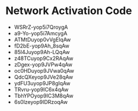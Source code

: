 # Network Activation Code
* WSRrZ-yop5i7QroygA
* a9-Yo-yop5i7AmcygA
* ATMtDuyop0vVgEIqAw
* fD2bE-yop9Ah_8sqAw
* 85l4Juyop9Ah-LQqAw
* z48TCuyop9Cx2RAqAw
* zDgex-yop9JVPw4qAw
* oc0HDuyop9JVwa0qAw
* QdcQXeyop9JVe28qAw
* ydFU3uyop9JP8gIqAw
* TRvru-yop9IC6x4qAw
* TbhYPOyop9IC3M8qAw
* 6s0lzeyop9IDRzoqAw